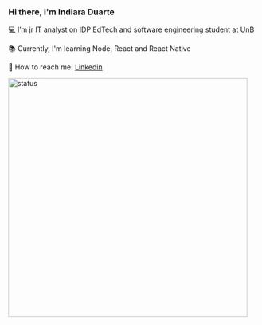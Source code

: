 ### Hi there, i'm Indiara Duarte

:computer: I’m jr IT analyst on IDP EdTech and software engineering student at UnB

:books: Currently, I'm learning Node, React and React Native

 :mag_right: How to reach me: [Linkedin](https://www.linkedin.com/in/inddiara/)

<img width="480px" src="https://github-readme-stats.vercel.app/api?username=inddiara&theme=dark&show_icons=true&count_private=true" alt="status">
